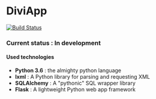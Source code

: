 # DiviApp

[![Build Status](https://travis-ci.com/sissou96/diviapp.svg?token=UQbu59dwYBsjwwqPpYKV&branch=master)](https://travis-ci.com/sissou96/diviapp)

### Current status : In development

#### Used technologies

- __Python 3.6__ : the almighty python language
- __lxml__ : A Python library for parsing and requesting XML
- __SQLAlchemy__ : A "pythonic" SQL wrapper library
- __Flask__ : A lightweight Python web app framework
